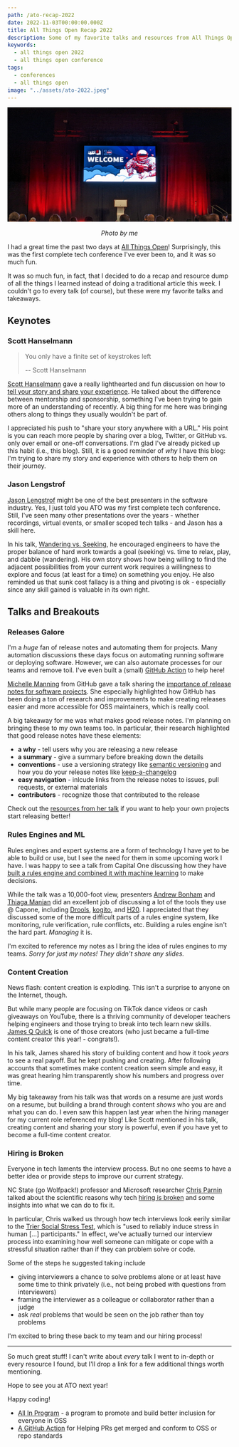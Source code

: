 ```yaml
---
path: /ato-recap-2022
date: 2022-11-03T00:00:00.000Z
title: All Things Open Recap 2022
description: Some of my favorite talks and resources from All Things Open 2022.
keywords:
  - all things open 2022 
  - all things open conference
tags:
  - conferences
  - all things open
image: "../assets/ato-2022.jpeg"
---
```


<center>

![All things open banner in a a large conference room](../assets/ato-2022.jpeg)

<i> 

Photo by me
  
</i>


</center>

I had a great time the past two days at [All Things Open](https://2022.allthingsopen.org/)! Surprisingly, this was the first complete tech conference I've ever been to, and it was so much fun.

It was so much fun, in fact, that I decided to do a recap and resource dump of all the things I learned instead of doing a traditional article this week. I couldn't go to every talk (of course), but these were my favorite talks and takeaways.

## Keynotes

### Scott Hanselmann

> You only have a finite set of keystrokes left
>
> -- Scott Hanselmann

[Scott Hanselmann](https://twitter.com/shanselman) gave a really lighthearted and fun discussion on how to [tell your story and share your experience](https://2022.allthingsopen.org/sessions/mentorship-sponsorship-and-storytelling-building-the-next-generation-of-technologists/). He talked about the difference between mentorship and sponsorship, something I've been trying to gain more of an understanding of recently. A big thing for me here was bringing others along to things they usually wouldn't be part of.

I appreciated his push to "share your story anywhere with a URL." His point is you can reach more people by sharing over a blog, Twitter, or GitHub vs. only over email or one-off conversations. I'm glad I've already picked up this habit (i.e., this blog). Still, it is a good reminder of _why_ I have this blog: I'm trying to share my story and experience with others to help them on their journey.

### Jason Lengstrof

[Jason Lengstrof](https://twitter.com/jlengstorf) might be one of the best presenters in the software industry. Yes, I just told you ATO was my first complete tech conference. Still, I've seen many other presentations over the years - whether recordings, virtual events, or smaller scoped tech talks - and Jason has a skill here.

In his talk, [Wandering vs. Seeking](https://2022.allthingsopen.org/sessions/seeking-vs-wandering-how-curiosity-play-and-wasted-time-lead-to-healthier-more-successful-careers/), he encouraged engineers to have the proper balance of hard work towards a goal (seeking) vs. time to relax, play, and dabble (wandering). His own story shows how being willing to find the adjacent possibilities from your current work requires a  willingness to explore and focus (at least for a time) on something you enjoy. He also reminded us that sunk cost fallacy is a thing and pivoting is ok - especially since any skill gained is valuable in its own right.

## Talks and Breakouts

### Releases Galore

I'm a _huge_ fan of release notes and automating them for projects. Many automation discussions these days focus on automating running software or deploying software. However, we can also automate processes for our teams and remove toil. I've even built a (small) [GitHub Action](https://dangoslen.me/blog/enforcing-a-changelog-with-github-actions/) to help here!

[Michelle Manning](https://twitter.com/mishmanners/) from GitHub gave a talk sharing the [importance of release notes for software projects](https://2022.allthingsopen.org/sessions/release-radar-how-and-why-you-should-do-releases-for-your-open-source-project/). She especially highlighted how GitHub has been doing a ton of research and improvements to make creating releases easier and more accessible for OSS maintainers, which is really cool.

A big takeaway for me was what makes good release notes. I'm planning on bringing these to my own teams too. In particular, their research highlighted that good release notes have these elements:
- **a why** - tell users why you are releasing a new release
- **a summary** - give a summary before breaking down the details
- **conventions** - use a versioning strategy like [semantic versioning](https://semver.org) and how you do your release notes like [keep-a-changelog](https://keepachangelog.com/)
- **easy navigation** - inlcude links from the release notes to issues, pull requests, or external materials
- **contributors** - recognize those that contributed to the release

Check out the [resources from her talk](https://github.com/mishmanners/TalksandEvents/blob/main/Talks/ReleaseRadarAllThingsOpen2022.md) if you want to help your own projects start releasing better!

### Rules Engines and ML

Rules engines and expert systems are a form of technology I have yet to be able to build or use, but I see the need for them in some upcoming work I have. I was happy to see a talk from Capital One discussing how they have [built a rules engine and combined it with machine learning](https://2022.allthingsopen.org/sessions/combine-the-strengths-of-an-open-source-rules-engine-and-machine-learning-platform-to-power-decisioning/) to make decisions. 

While the talk was a 10,000-foot view, presenters [Andrew Bonham](https://2022.allthingsopen.org/speakers/andrew-bonham/) and [Thiaga Manian](https://2022.allthingsopen.org/speakers/thiaga-manian/) did an excellent job of discussing a lot of the tools they use @ Capone, including [Drools](https://www.drools.org/), [kogito](https://kogito.kie.org/), and [H20](https://h2o.ai/). I appreciated that they discussed some of the more difficult parts of a rules engine system, like monitoring, rule verification, rule conflicts, etc. Building a rules engine isn't the hard part. _Managing_ it is. 

I'm excited to reference my notes as I bring the idea of rules engines to my teams. _Sorry for just my notes! They didn't share any slides._

### Content Creation

News flash: content creation is exploding. This isn't a surprise to anyone on the Internet, though.

But while many people are focusing on TikTok dance videos or cash giveaways on YouTube, there is a thriving community of developer teachers helping engineers and those trying to break into tech learn new skills. [James Q Quick](https://twitter.com/jamesqquick) is one of those creators (who just became a full-time content creator this year! - congrats!).

In his talk, James shared his story of building content and how it took _years_ to see a real payoff. But he kept pushing and creating. After following accounts that sometimes make content creation seem simple and easy, it was great hearing him transparently show his numbers and progress over time.

My big takeaway from his talk was that words on a resume are just words on a resume, but building a brand through content _shows_ who you are and what you can do. I even saw this happen last year when the hiring manager for my current role referenced my blog! Like Scott mentioned in his talk, creating content and sharing your story is powerful, even if you have yet to become a full-time content creator.

### Hiring is Broken

Everyone in tech laments the interview process. But no one seems to have a better idea or provide steps to improve our current strategy.

NC State (go Wolfpack!) professor and Microsoft researcher [Chris Parnin](https://twitter.com/chrisparnin) talked about the scientific reasons why tech [hiring is broken](https://bit.ly/hiring-is-broken) and some insights into what we can do to fix it.

In particular, Chris walked us through how tech interviews look eerily similar to the [Trier Social Stress Test](https://en.wikipedia.org/wiki/Trier_social_stress_test), which is "used to reliably induce stress in human [...] participants." In effect, we've actually turned our interview process into examining how well someone can mitigate or cope with a stressful situation rather than if they can problem solve or code.

Some of the steps he suggested taking include
- giving interviewers a chance to solve problems alone or at least have some time to think privately (i.e., not being probed with questions from interviewers)
- framing the interviewer as a colleague or collaborator rather than a judge 
- ask _real_ problems that would be seen on the job rather than toy problems

I'm excited to bring these back to my team and our hiring process!

---

So much great stuff! I can't write about _every_ talk I went to in-depth or every resource I found, but I'll drop a link for a few additional things worth mentioning.

Hope to see you at ATO next year!

Happy coding!

- [All In Program](https://allinopensource.org/) - a program to promote and build better inclusion for everyone in OSS
- [A GitHub Action](https://github.com/mtfoley/pr-compliance-action) for Helping PRs get merged and conform to OSS or repo standards

